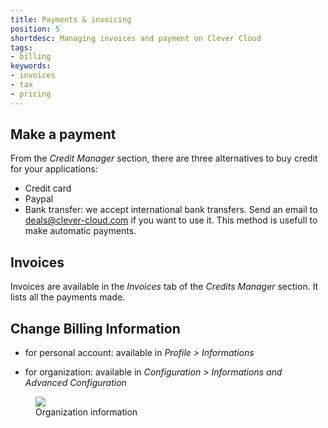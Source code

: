 ```yaml
---
title: Payments & invoicing
position: 5
shortdesc: Managing invoices and payment on Clever Cloud
tags:
- billing
keywords:
- invoices
- tax
- pricing
---
```


## Make a payment

From the *Credit Manager* section, there are three alternatives to buy credit for your applications:

* Credit card
* Paypal
* Bank transfer: we accept international bank transfers. Send an email to <deals@clever-cloud.com> if you want to use it. This method is usefull to make automatic payments.


## Invoices

Invoices are available in the *Invoices* tab of the *Credits Manager* section. It lists all the payments made.

## Change Billing Information

* for personal account: available in *Profile > Informations*

* for organization: available in *Configuration > Informations and Advanced Configuration*

<figure class="cc-content-img">
  <img src="/doc/assets/images/billing-infos.png" data-action="zoom"/>
  <figcaption>Organization information</figcaption>
</figure>

